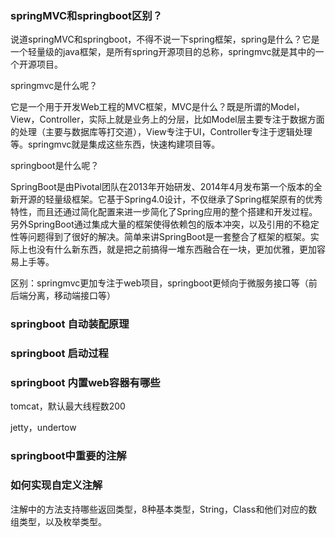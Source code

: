 ### springMVC和springboot区别？

说道springMVC和springboot，不得不说一下spring框架，spring是什么？它是一个轻量级的java框架，是所有spring开源项目的总称，springmvc就是其中的一个开源项目。

springmvc是什么呢？

它是一个用于开发Web工程的MVC框架，MVC是什么？既是所谓的Model，View，Controller，实际上就是业务上的分层，比如Model层主要专注于数据方面的处理（主要与数据库等打交道），View专注于UI，Controller专注于逻辑处理等。springmvc就是集成这些东西，快速构建项目等。

springboot是什么呢？

SpringBoot是由Pivotal团队在2013年开始研发、2014年4月发布第一个版本的全新开源的轻量级框架。它基于Spring4.0设计，不仅继承了Spring框架原有的优秀特性，而且还通过简化配置来进一步简化了Spring应用的整个搭建和开发过程。另外SpringBoot通过集成大量的框架使得依赖包的版本冲突，以及引用的不稳定性等问题得到了很好的解决。简单来讲SpringBoot是一套整合了框架的框架。实际上也没有什么新东西，就是把之前搞得一堆东西融合在一块，更加优雅，更加容易上手等。

区别：springmvc更加专注于web项目，springboot更倾向于微服务接口等（前后端分离，移动端接口等）

### springboot 自动装配原理

### springboot 启动过程

### springboot 内置web容器有哪些
tomcat，默认最大线程数200

jetty，undertow

### springboot中重要的注解

### 如何实现自定义注解

注解中的方法支持哪些返回类型，8种基本类型，String，Class和他们对应的数组类型，以及枚举类型。


### 
